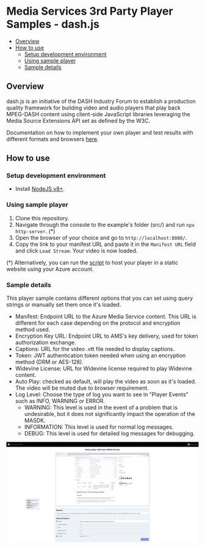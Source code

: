 # Media Services 3rd Party Player Samples - dash.js

- [Overview](#overview)
- [How to use](#how-to-use)
  - [Setup development environment](#setup-development-environment)
  - [Using sample player](#using-sample-player)
  - [Sample details](#sample-details)

## Overview

dash.js is an initiative of the DASH Industry Forum to establish a production quality framework for building video and audio players that play back MPEG-DASH content using client-side JavaScript libraries leveraging the Media Source Extensions API set as defined by the W3C.

Documentation on how to implement your own player and test results with different formats and browsers [here](../../docs/dash.js).

## How to use

### Setup development environment

- Install [NodeJS v8+](https://nodejs.org/en/download/ "NodeJS v8+").

### Using sample player

1. Clone this repository.
2. Navigate through the console to the example's folder (src/) and run `npx http-server`. (*)
3. Open the browser of your choice and go to `http://localhost:8080/`.
4. Copy the link to your manifest URL and paste it in the `Manifest URL` field and click `Load Stream`. Your video is now loaded.

(*) Alternatively, you can run the [script](../../setup#upload-samplesps1) to host your player in a static website using your Azure account.

### Sample details

This player sample contains different options that you can set using query strings or manually set them once it's loaded.

- Manifest: Endpoint URL to the Azure Media Service content. This URL is different for each case depending on the protocol and encryption method used.
- Encryption Key URL: Endpoint URL to AMS's key delivery, used for token authorization exchange.
- Captions: URL for the video .vtt file needed to display captions.
- Token: JWT authentication token needed when using an encryption method (DRM or AES-128).
- Widevine License: URL for Widevine license required to play Widevine content.
- Auto Play: checked as default, will play the video as soon as it's loaded. The video will be muted due to browser requirement.
- Log Level: Choose the type of log you want to see in "Player Events" such as INFO, WARNING or ERROR.
  - WARNING: This level is used in the event of a problem that is undesirable, but it does not significantly impact the operation of the MASDK.
  - INFORMATION: This level is used for normal log messages.
  - DEBUG: This level is used for detailed log messages for debugging.

![dash.js Player Sample](../../docs/images/dash.jpg)
